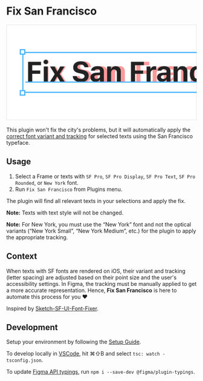 # Fix San Francisco

![](/cover.png?raw=true)

This plugin won't fix the city's problems, but it will automatically apply the [correct font variant and tracking](https://developer.apple.com/design/human-interface-guidelines/foundations/typography#tracking-values-ios) for selected texts using the San Francisco typeface.

## Usage

1. Select a Frame or texts with `SF Pro`, `SF Pro Display`, `SF Pro Text`, `SF Pro Rounded`, or `New York` font.
2. Run `Fix San Francisco` from Plugins menu.

The plugin will find all relevant texts in your selections and apply the fix.

**Note:** Texts with text style will not be changed.

**Note:** For New York, you must use the “New York” font and not the optical variants (“New York Small”, “New York Medium”, etc.) for the plugin to apply the appropriate tracking.

## Context

When texts with SF fonts are rendered on iOS, their variant and tracking (letter spacing) are adjusted based on their point size and the user's accessibility settings. In Figma, the tracking must be manually applied to get a more accurate representation. Hence, **Fix San Francisco** is here to automate this process for you ♥

Inspired by [Sketch-SF-UI-Font-Fixer](https://github.com/kylehickinson/Sketch-SF-UI-Font-Fixer).

## Development

Setup your environment by following the [Setup Guide](https://www.figma.com/plugin-docs/setup/).

To develop locally in [VSCode](https://code.visualstudio.com), hit ⌘⇧B and select `tsc: watch - tsconfig.json`.

To update [Figma API typings](https://www.figma.com/plugin-docs/api/typings/), run `npm i --save-dev @figma/plugin-typings`.
